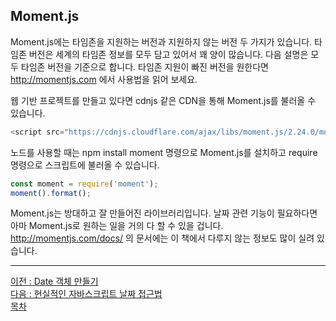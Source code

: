 ## Moment.js
Moment.js에는 타임존을 지원하는 버전과 지원하지 않는 버전 두 가지가 있습니다. 타임존 버전은 세계의 타임존 정보를 모두 담고 있어서 꽤 양이 많습니다. 다음 설명은 모두 타임존 버전을 기준으로 합니다. 타임존 지원이 빠진 버전을 원한다면 http://momentjs.com 에서 사용법을 읽어 보세요.

웹 기반 프로젝트를 만들고 있다면 cdnjs 같은 CDN을 통해 Moment.js를 불러올 수 있습니다.

```javascript
<script src="https://cdnjs.cloudflare.com/ajax/libs/moment.js/2.24.0/moment.min.js"></script>
```

노드를 사용할 때는 npm install moment 명령으로 Moment.js를 설치하고 require 명령으로 스크립트에 불러올 수 있습니다.

```javascript
const moment = require('moment');
moment().format();
```

Moment.js는 방대하고 잘 만들어진 라이브러리입니다. 날짜 관련 기능이 필요하다면 아마 Moment.js로 원하는 일을 거의 다 할 수 있을 겁니다. http://momentjs.com/docs/ 의 문서에는 이 책에서 다루지 않는 정보도 많이 실려 있습니다.

***
[이전 : Date 객체 만들기](15.2.md) <br/>
[다음 : 현실적인 자바스크립트 날짜 접근법](15.4.md) <br/>
[목차](../progressCheck.md)